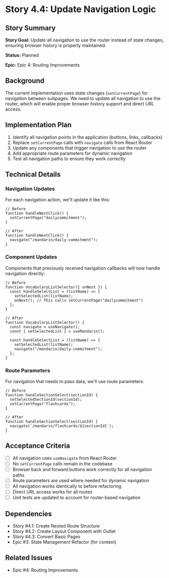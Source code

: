 # Story 4.4: Update Navigation Logic

## Story Summary

**Story Goal:** Update all navigation to use the router instead of state changes, ensuring browser history is properly maintained.

**Status:** Planned

**Epic:** Epic 4: Routing Improvements

## Background

The current implementation uses state changes (`setCurrentPage`) for navigation between subpages. We need to update all navigation to use the router, which will enable proper browser history support and direct URL access.

## Implementation Plan

1. Identify all navigation points in the application (buttons, links, callbacks)
2. Replace `setCurrentPage` calls with `navigate` calls from React Router
3. Update any components that trigger navigation to use the router
4. Add appropriate route parameters for dynamic navigation
5. Test all navigation paths to ensure they work correctly

## Technical Details

### Navigation Updates

For each navigation action, we'll update it like this:

```tsx
// Before
function handleNextClick() {
  setCurrentPage("dailycommitment");
}

// After
function handleNextClick() {
  navigate("/mandarin/daily-commitment");
}
```

### Component Updates

Components that previously received navigation callbacks will now handle navigation directly:

```tsx
// Before
function VocabularyListSelector({ onNext }) {
  const handleSelectList = (listName) => {
    setSelectedList(listName);
    onNext(); // This calls setCurrentPage("dailycommitment")
  };
}

// After
function VocabularyListSelector() {
  const navigate = useNavigate();
  const { setSelectedList } = useMandarin();

  const handleSelectList = (listName) => {
    setSelectedList(listName);
    navigate("/mandarin/daily-commitment");
  };
}
```

### Route Parameters

For navigation that needs to pass data, we'll use route parameters:

```tsx
// Before
function handleSectionSelect(sectionId) {
  setSelectedSectionId(sectionId);
  setCurrentPage("flashcards");
}

// After
function handleSectionSelect(sectionId) {
  navigate(`/mandarin/flashcards/${sectionId}`);
}
```

## Acceptance Criteria

- [ ] All navigation uses `useNavigate` from React Router
- [ ] No `setCurrentPage` calls remain in the codebase
- [ ] Browser back and forward buttons work correctly for all navigation paths
- [ ] Route parameters are used where needed for dynamic navigation
- [ ] All navigation works identically to before refactoring
- [ ] Direct URL access works for all routes
- [ ] Unit tests are updated to account for router-based navigation

## Dependencies

- Story #4.1: Create Nested Route Structure
- Story #4.2: Create Layout Component with Outlet
- Story #4.3: Convert Basic Pages
- Epic #3: State Management Refactor (for context)

## Related Issues

- Epic #4: Routing Improvements
